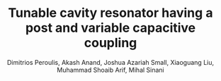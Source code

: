 ---
type: patent
title: Tunable cavity resonator having a post and variable capacitive coupling
author: Dimitrios Peroulis, Akash Anand, Joshua Azariah Small, Xiaoguang Liu, Muhammad Shoaib Arif, Mihal Sinani
journal:
volume:
number:
year:
month: Apr
doi:
pages:
publisher:
booktitle: 
patent: US 9,325,052
note:
sort_key: 201604
bib_key: dperoulis2016
---